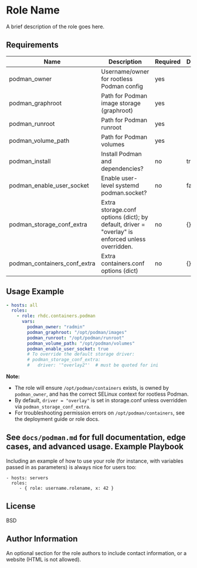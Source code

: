 Role Name
=========

A brief description of the role goes here.

Requirements
------------

| Name                        | Description                                        | Required | Default |
|-----------------------------|----------------------------------------------------|----------|---------|
| podman_owner                | Username/owner for rootless Podman config           | yes      |         |
| podman_graphroot            | Path for Podman image storage (graphroot)           | yes      |         |
| podman_runroot              | Path for Podman runroot                            | yes      |         |
| podman_volume_path          | Path for Podman volumes                            | yes      |         |
| podman_install              | Install Podman and dependencies?                   | no       | true    |
| podman_enable_user_socket   | Enable user-level systemd podman.socket?            | no       | false   |
| podman_storage_conf_extra   | Extra storage.conf options (dict); by default, driver = "overlay" is enforced unless overridden. | no       | {}      |
| podman_containers_conf_extra| Extra containers.conf options (dict)               | no       | {}      |

## Usage Example

```yaml
- hosts: all
  roles:
    - role: rhdc.containers.podman
      vars:
        podman_owner: "radmin"
        podman_graphroot: "/opt/podman/images"
        podman_runroot: "/opt/podman/runroot"
        podman_volume_path: "/opt/podman/volumes"
        podman_enable_user_socket: true
        # To override the default storage driver:
        # podman_storage_conf_extra:
        #   driver: '"overlay2"'  # must be quoted for ini
```

**Note:**
- The role will ensure `/opt/podman/containers` exists, is owned by `podman_owner`, and has the correct SELinux context for rootless Podman.
- By default, `driver = "overlay"` is set in storage.conf unless overridden via `podman_storage_conf_extra`.
- For troubleshooting permission errors on `/opt/podman/containers`, see the deployment guide or role docs.

See `docs/podman.md` for full documentation, edge cases, and advanced usage.
Example Playbook
----------------

Including an example of how to use your role (for instance, with variables passed in as parameters) is always nice for users too:

    - hosts: servers
      roles:
         - { role: username.rolename, x: 42 }

License
-------

BSD

Author Information
------------------

An optional section for the role authors to include contact information, or a website (HTML is not allowed).
